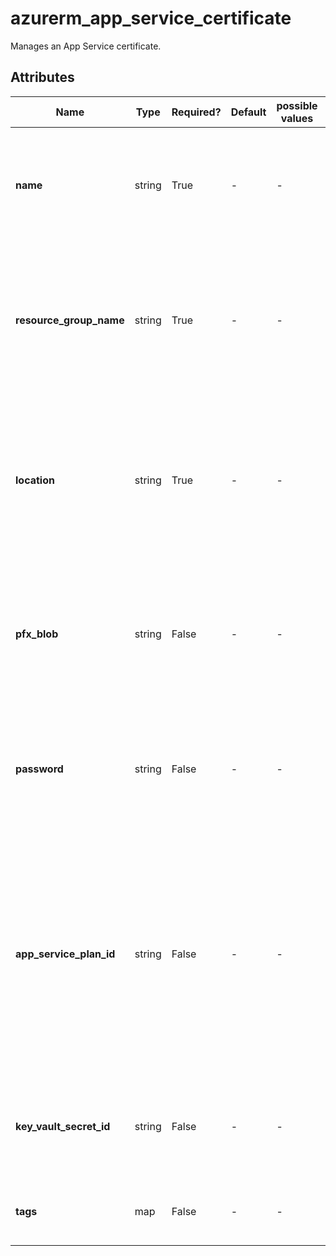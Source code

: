 # azurerm_app_service_certificate

Manages an App Service certificate.

## Attributes

| Name | Type | Required? | Default  | possible values | Description |
| ---- | ---- | --------- | -------- | ----------- | ----------- |
| **name** | string | True | -  |  -  | Specifies the name of the certificate. Changing this forces a new resource to be created. | 
| **resource_group_name** | string | True | -  |  -  | The name of the resource group in which to create the certificate. Changing this forces a new resource to be created. | 
| **location** | string | True | -  |  -  | Specifies the supported Azure location where the resource exists. Changing this forces a new resource to be created. | 
| **pfx_blob** | string | False | -  |  -  | The base64-encoded contents of the certificate. Changing this forces a new resource to be created. | 
| **password** | string | False | -  |  -  | The password to access the certificate's private key. Changing this forces a new resource to be created. | 
| **app_service_plan_id** | string | False | -  |  -  | The ID of the associated App Service plan. Must be specified when the certificate is used inside an App Service Environment hosted App Service. Changing this forces a new resource to be created. | 
| **key_vault_secret_id** | string | False | -  |  -  | The ID of the Key Vault secret. Changing this forces a new resource to be created. | 
| **tags** | map | False | -  |  -  | A mapping of tags to assign to the resource. | 

